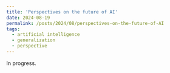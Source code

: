 ```yaml
---
title: 'Perspectives on the future of AI'
date: 2024-08-19
permalink: /posts/2024/08/perspectives-on-the-future-of-AI
tags:
  - artificial intelligence 
  - generalization 
  - perspective 
---
```


In progress. 
